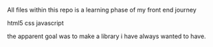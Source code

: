 All files within this repo is a learning phase of my front end journey

html5
css
javascript


the apparent goal was to make a library i have always wanted to have.
